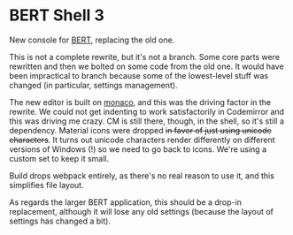 
BERT Shell 3
============

New console for [BERT][1], replacing the old one.  

This is not a complete rewrite, but it's not a branch.  Some core parts were
rewritten and then we bolted on some code from the old one.  It would have been
impractical to branch because some of the lowest-level stuff was changed (in 
particular, settings management).

The new editor is built on [monaco][2], and this was the driving factor in the
rewrite.  We could not get indenting to work satisfactorily in Codemirror and
this was driving me crazy.  CM is still there, though, in the shell, so it's
still a dependency. Material icons were dropped ~~in favor of just using unicode
characters~~.  It turns out unicode characters render differently on different 
versions of Windows (!) so we need to go back to icons.  We're using a custom 
set to keep it small.

Build drops webpack entirely, as there's no real reason to use it, and this 
simplifies file layout.

As regards the larger BERT application, this should be a drop-in replacement,
although it will lose any old settings (because the layout of settings has
changed a bit).

[1]: https://github.com/sdllc/Basic-Excel-R-Toolkit
[2]: https://github.com/Microsoft/monaco-editor
